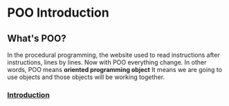 # POO Introduction

## What's POO?

In the procedural programming, the website used to read instructions after instructions, lines by lines. Now with POO everything change.
In other words, POO means **oriented programming object** It means we are going to use objects and those objects will be working together.

### [Introduction](01.Introduction/readme.md)